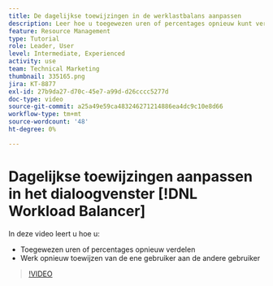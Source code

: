 ```yaml
---
title: De dagelijkse toewijzingen in de werklastbalans aanpassen
description: Leer hoe u toegewezen uren of percentages opnieuw kunt verdelen en werk van de ene gebruiker naar de andere kunt toewijzen.
feature: Resource Management
type: Tutorial
role: Leader, User
level: Intermediate, Experienced
activity: use
team: Technical Marketing
thumbnail: 335165.png
jira: KT-8877
exl-id: 27b9da27-d70c-45e7-a99d-d26cccc5277d
doc-type: video
source-git-commit: a25a49e59ca483246271214886ea4dc9c10e8d66
workflow-type: tm+mt
source-wordcount: '48'
ht-degree: 0%

---
```


# Dagelijkse toewijzingen aanpassen in het dialoogvenster [!DNL Workload Balancer]

In deze video leert u hoe u:

* Toegewezen uren of percentages opnieuw verdelen
* Werk opnieuw toewijzen van de ene gebruiker aan de andere gebruiker


>[!VIDEO](https://video.tv.adobe.com/v/335165/?quality=12&learn=on)
